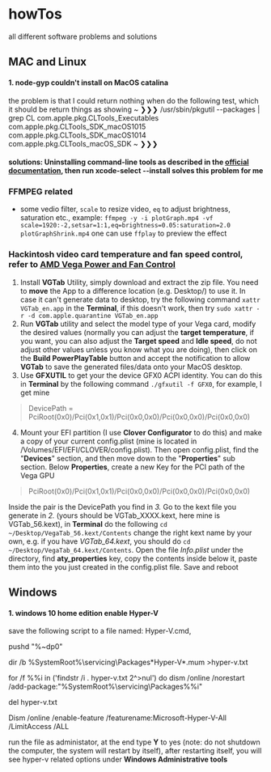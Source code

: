 # howTos
all different software problems and solutions

## MAC and Linux
#### 1. node-gyp couldn't install on MacOS catalina
the problem is that I could return nothing when do the following test, which it should be return things as showing
~ ❯❯❯ /usr/sbin/pkgutil --packages | grep CL
com.apple.pkg.CLTools_Executables
com.apple.pkg.CLTools_SDK_macOS1015
com.apple.pkg.CLTools_SDK_macOS1014
com.apple.pkg.CLTools_macOS_SDK
~ ❯❯❯
#### solutions: Uninstalling command-line tools as described in the [official documentation](https://developer.apple.com/library/archive/technotes/tn2339/_index.html#//apple_ref/doc/uid/DTS40014588-CH1-HOW_CAN_I_UNINSTALL_THE_COMMAND_LINE_TOOLS_), then run xcode-select --install solves this problem for me
### FFMPEG related
- some vedio filter, `scale` to resize video, `eq` to adjust brightness, saturation etc., example:
`ffmpeg -y -i plotGraph.mp4 -vf scale=1920:-2,setsar=1:1,eq=brightness=0.05:saturation=2.0 plotGraphShrink.mp4`
one can use `ffplay` to preview the effect
### Hackintosh video card temperature and fan speed control, refer to [AMD Vega Power and Fan Control](https://www.tonymacx86.com/threads/guide-injection-of-amd-vega-power-and-fan-control-properties.267519/)
1. Install **VGTab** Utility, simply download and extract the zip file.
You need to **move** the App to a difference location (e.g. Desktop/) to use it. In case it can't generate data to desktop, try the following command `xattr VGTab_en.app` in the **Terminal**, if this doesn't work, then try `sudo xattr -r -d com.apple.quarantine VGTab_en.app`
2. Run **VGTab** utility and select the model type of your Vega card, modify the desired values (normally you can adjust the **target temperature**, if you want, you can also adjust the **Target speed** and **Idle speed**, do not adjust other values unless you know what you are doing), then click on the **Build PowerPlayTable** button and accept the notification to allow **VGTab** to save the generated files/data onto your MacOS desktop.
3. Use **GFXUTIL** to get your the device GFX0 ACPI identity. You can do this in **Terminal** by the following command `./gfxutil -f GFX0`, for example, I get mine 
> DevicePath = PciRoot(0x0)/Pci(0x1,0x1)/Pci(0x0,0x0)/Pci(0x0,0x0)/Pci(0x0,0x0)
4. Mount your EFI partition (I use **Clover Configurator** to do this) and make a copy of your current config.plist (mine is located in /Volumes/EFI/EFI/CLOVER/config.plist). Then open config.plist, find the "**Devices**" section, and then move down to the "**Properties**" sub section. Below **Properties**, create a new Key for the PCI path of the Vega GPU
>    <key>PciRoot(0x0)/Pci(0x1,0x1)/Pci(0x0,0x0)/Pci(0x0,0x0)/Pci(0x0,0x0)</key>
>    <dict>
>   
>    </dict>
Inside the <key> </key> pair is the DevicePath you find in *3.*
Go to the kext file you generate in *2.* (yours should be VGTab_XXXX.kext, here mine is VGTab_56.kext), in **Terminal** do the following `cd ~/Desktop/VegaTab_56.kext/Contents` change the right kext name by your own, e.g. if you have *VGTab_64.kext*, you should do `cd ~/Desktop/VegaTab_64.kext/Contents`. Open the file *Info.plist* under the directory, find **aty_properties** key, copy the contents inside <dict> </dict> below it, paste them into the <dict> </dict> you just created in the config.plist file. Save and reboot

## Windows
#### 1. windows 10 home edition enable Hyper-V
save the following script to a file named: Hyper-V.cmd, 

pushd "%~dp0"

dir /b %SystemRoot%\servicing\Packages\*Hyper-V*.mum >hyper-v.txt

for /f %%i in ('findstr /i . hyper-v.txt 2^>nul') do dism /online /norestart /add-package:"%SystemRoot%\servicing\Packages\%%i"

del hyper-v.txt

Dism /online /enable-feature /featurename:Microsoft-Hyper-V-All /LimitAccess /ALL

run the file as administator, at the end type **Y** to yes (note: do not shutdown the computer, the system will restart by itself), after restarting itself, you will see hyper-v related options under **Windows Administrative tools**
